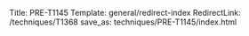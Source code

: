 Title: PRE-T1145
Template: general/redirect-index
RedirectLink: /techniques/T1368
save_as: techniques/PRE-T1145/index.html